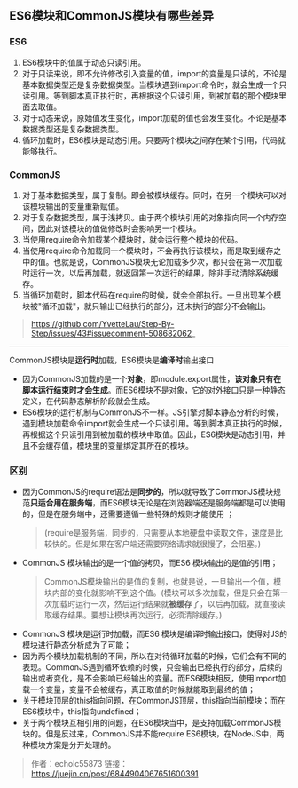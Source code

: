 ## ES6模块和CommonJS模块有哪些差异

### ES6
1. ES6模块中的值属于动态只读引用。
2. 对于只读来说，即不允许修改引入变量的值，import的变量是只读的，不论是基本数据类型还是复杂数据类型。当模块遇到import命令时，就会生成一个只读引用。等到脚本真正执行时，再根据这个只读引用，到被加载的那个模块里面去取值。
3. 对于动态来说，原始值发生变化，import加载的值也会发生变化。不论是基本数据类型还是复杂数据类型。
4. 循环加载时，ES6模块是动态引用。只要两个模块之间存在某个引用，代码就能够执行。
   
### CommonJS
1. 对于基本数据类型，属于复制。即会被模块缓存。同时，在另一个模块可以对该模块输出的变量重新赋值。
2. 对于复杂数据类型，属于浅拷贝。由于两个模块引用的对象指向同一个内存空间，因此对该模块的值做修改时会影响另一个模块。
3. 当使用require命令加载某个模块时，就会运行整个模块的代码。
4. 当使用require命令加载同一个模块时，不会再执行该模块，而是取到缓存之中的值。也就是说，CommonJS模块无论加载多少次，都只会在第一次加载时运行一次，以后再加载，就返回第一次运行的结果，除非手动清除系统缓存。
5. 当循环加载时，脚本代码在require的时候，就会全部执行。一旦出现某个模块被"循环加载"，就只输出已经执行的部分，还未执行的部分不会输出。

>https://github.com/YvetteLau/Step-By-Step/issues/43#issuecomment-508682062_

---
   CommonJS模块是**运行时**加载，ES6模块是**编译时**输出接口
- 因为CommonJS加载的是一个**对象**，即module.export属性，**该对象只有在脚本运行结束时才会生成**。而ES6模块不是对象，它的对外接口只是一种静态定义，在代码静态解析阶段就会生成。
- ES6模块的运行机制与CommonJS不一样。JS引擎对脚本静态分析的时候，遇到模块加载命令import就会生成一个只读引用。等到脚本真正执行的时候，再根据这个只读引用到被加载的模块中取值。因此，ES6模块是动态引用，并且不会缓存值，模块里的变量绑定其所在的模块。

### 区别

- 因为CommonJS的require语法是**同步的**，所以就导致了CommonJS模块规范**只适合用在服务端**，而ES6模块无论是在浏览器端还是服务端都是可以使用的，但是在服务端中，还需要遵循一些特殊的规则才能使用 ；
  >(require是服务端，同步的，只需要从本地硬盘中读取文件，速度是比较快的。但是如果在客户端还需要网络请求就很慢了，会阻塞。)
- CommonJS 模块输出的是一个值的拷贝，而ES6 模块输出的是值的引用；
  >CommonJS模块输出的是值的复制，也就是说，一旦输出一个值，模块内部的变化就影响不到这个值。(模块可以多次加载，但是只会在第一次加载时运行一次，然后运行结果就**被缓存**了，以后再加载，就直接读取缓存结果。要想让模块再次运行，必须清除缓存。)
- CommonJS 模块是运行时加载，而ES6 模块是编译时输出接口，使得对JS的模块进行静态分析成为了可能；
- 因为两个模块加载机制的不同，所以在对待循环加载的时候，它们会有不同的表现。CommonJS遇到循环依赖的时候，只会输出已经执行的部分，后续的输出或者变化，是不会影响已经输出的变量。而ES6模块相反，使用import加载一个变量，变量不会被缓存，真正取值的时候就能取到最终的值；
- 关于模块顶层的this指向问题，在CommonJS顶层，this指向当前模块；而在ES6模块中，this指向undefined；
- 关于两个模块互相引用的问题，在ES6模块当中，是支持加载CommonJS模块的。但是反过来，CommonJS并不能require ES6模块，在NodeJS中，两种模块方案是分开处理的。

>作者：echolc55873
链接：https://juejin.cn/post/6844904067651600391
